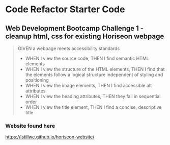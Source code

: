 # Code Refactor Starter Code

## Web Development Bootcamp Challenge 1 - cleanup html, css for existing Horiseon webpage

> GIVEN a webpage meets accessibility standards
> - WHEN I view the source code, THEN I find semantic HTML elements
> - WHEN I view the structure of the HTML elements, THEN I find that the elements follow a logical structure independent of styling and positioning
> - WHEN I view the image elements, THEN I find accessible alt attributes
> - WHEN I view the heading attributes, THEN they fall in sequential order
> - WHEN I view the title element, THEN I find a concise, descriptive title

### Website found here
https://lstillwe.github.io/horiseon-website/
